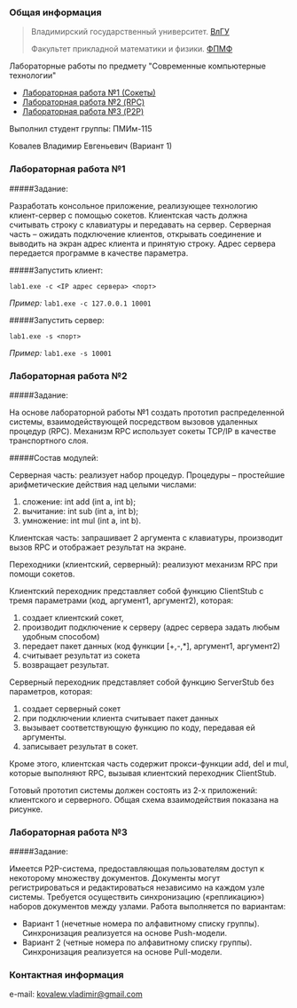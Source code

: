 ### Общая информация

> Владимирский государственный университет. [ВлГУ](http://vlsu.ru)
>
> Факультет прикладной математики и физики. [ФПМФ](http://fpmf.vlsu.ru)

Лабораторные работы по предмету "Современные компьютерные технологии"

* [Лабораторная работа №1 (Сокеты)](#lab1)
* [Лабораторная работа №2 (RPC)](#lab2)
* [Лабораторная работа №3 (P2P)](#lab3)


Выполнил студент группы: ПМИм-115

Ковалев Владимир Евгеньевич (Вариант 1)


### <a name="lab1"></a> Лабораторная работа №1

#####Задание:

Разработать консольное приложение, реализующее технологию клиент-сервер с помощью сокетов. Клиентская часть должна считывать строку с клавиатуры и передавать на сервер. Серверная часть – ожидать подключение клиентов, открывать соединение и выводить на экран адрес клиента и принятую строку. Адрес сервера передается программе в качестве параметра.

#####Запустить клиент:

    lab1.exe -c <IP адрес сервера> <порт>

*Пример:* `lab1.exe -с 127.0.0.1 10001`

#####Запустить сервер:

    lab1.exe -s <порт>

*Пример:* `lab1.exe -s 10001`


### <a name="lab2"></a> Лабораторная работа №2

#####Задание:

На основе лабораторной работы №1 создать прототип распределенной системы, взаимодействующей посредством вызовов удаленных процедур (RPC). Механизм RPC использует сокеты TCP/IP в качестве транспортного слоя.

#####Состав модулей:

Серверная часть: реализует набор процедур. Процедуры – простейшие арифметические действия над целыми числами:

1. сложение: int add (int a, int b);
2. вычитание: int sub (int a, int b);
3. умножение: int mul (int a, int b).

Клиентская часть: запрашивает 2 аргумента с клавиатуры, производит вызов RPC и отображает результат на экране.

Переходники (клиентский, серверный): реализуют механизм RPC при помощи сокетов.

Клиентский переходник представляет собой функцию ClientStub с тремя параметрами (код, аргумент1, аргумент2), которая:

1. создает клиентский сокет,
2. производит подключение к серверу (адрес сервера задать любым удобным способом)
3. передает пакет данных (код функции [+,-,*], аргумент1, аргумент2)
4. считывает результат из сокета
5. возвращает результат.

Серверный переходник представляет собой функцию ServerStub без параметров, которая:

1.	создает серверный сокет
2.	при подключении клиента считывает пакет данных
3.	вызывает соответствующую функцию по коду, передавая ей аргументы.
4.	записывает результат в сокет.

Кроме этого, клиентская часть содержит прокси-функции add, del и mul, которые выполняют RPC, вызывая клиентский переходник ClientStub.

Готовый прототип системы должен состоять из 2-х приложений: клиентского и серверного. Общая схема взаимодействия показана на рисунке.


### <a name="lab3"></a> Лабораторная работа №3

#####Задание:

Имеется P2P-система, предоставляющая пользователям доступ к некоторому множеству документов. Документы могут регистрироваться и редактироваться независимо на каждом узле системы. Требуется осуществить синхронизацию («репликацию») наборов документов между узлами.
Работа выполняется по вариантам:
* Вариант 1 (нечетные номера по алфавитному списку группы). Синхронизация реализуется на основе Push-модели.
* Вариант 2 (четные номера по алфавитному списку группы). Синхронизация реализуется на основе Pull-модели.


### Контактная информация

e-mail: <kovalew.vladimir@gmail.com>